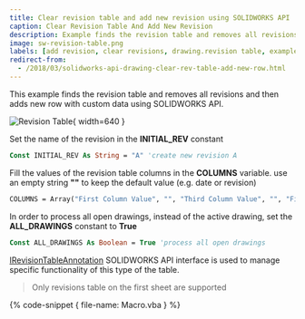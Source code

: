 ```yaml
---
title: Clear revision table and add new revision using SOLIDWORKS API
caption: Clear Revision Table And Add New Revision
description: Example finds the revision table and removes all revisions and then adds new row with custom data
image: sw-revision-table.png
labels: [add revision, clear revisions, drawing.revision table, example, solidworks api]
redirect-from:
  - /2018/03/solidworks-api-drawing-clear-rev-table-add-new-row.html
---
```

This example finds the revision table and removes all revisions and then adds new row with custom data using SOLIDWORKS API.

![Revision Table](sw-revision-table.png){ width=640 }

Set the name of the revision in the **INITIAL_REV** constant

~~~ vb
Const INITIAL_REV As String = "A" 'create new revision A
~~~

Fill the values of the revision table columns in the **COLUMNS** variable. use an empty string **""** to keep the default value (e.g. date or revision)

~~~ vb
COLUMNS = Array("First Column Value", "", "Third Column Value", "", "Fifth Column Value") 'Fill the 1st, 3rd and 5th columns with the values and keep 2nd and 4th columns default value
~~~

In order to process all open drawings, instead of the active drawing, set the **ALL_DRAWINGS** constant to **True**

~~~ vb
Const ALL_DRAWINGS As Boolean = True 'process all open drawings
~~~

[IRevisionTableAnnotation](https://help.solidworks.com/2018/english/api/sldworksapi/solidworks.interop.sldworks~solidworks.interop.sldworks.irevisiontableannotation.html) SOLIDWORKS API interface is used to manage specific functionality of this type of the table.

> Only revisions table on the first sheet are supported

{% code-snippet { file-name: Macro.vba } %}